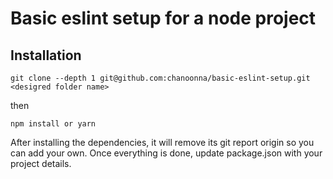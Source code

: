 # Basic eslint setup for a node project

## Installation
```
git clone --depth 1 git@github.com:chanoonna/basic-eslint-setup.git <desigred folder name>
```
then 
```
npm install or yarn
```

After installing the dependencies, it will remove its git report origin so you can add your own.
Once everything is done, update package.json with your project details.
